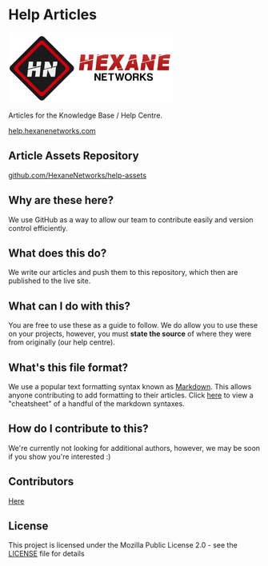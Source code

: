 # Help Articles

<img src="https://raw.githubusercontent.com/HexaneNetworks/help-assets/master/assets/hexane-networks-logo-textgray.png" height="140">

Articles for the Knowledge Base / Help Centre.

[help.hexanenetworks.com](https://help.hexanenetworks.com)

## Article Assets Repository
[github.com/HexaneNetworks/help-assets](https://github.com/HexaneNetworks/help-assets)

## Why are these here?

We use GitHub as a way to allow our team to contribute easily and version control efficiently. 

## What does this do?

We write our articles and push them to this repository, which then are published to the live site. 

## What can I do with this? 

You are free to use these as a guide to follow. We do allow you to use these on your projects, however, you must **state the source** of where they were from originally (our help centre).

## What's this file format?

We use a popular text formatting syntax known as [Markdown](https://en.wikipedia.org/wiki/Markdown). This allows anyone contributing to add formatting to their articles. Click [here](https://github.com/adam-p/markdown-here/wiki/Markdown-Cheatsheet) to view a "cheatsheet" of a handful of the markdown syntaxes.

## How do I contribute to this?

We're currently not looking for additional authors, however, we may be soon if you show you're interested :)

## Contributors

[Here](https://github.com/HexaneNetworks/help-articles/graphs/contributors)

## License

This project is licensed under the Mozilla Public License 2.0 - see the [LICENSE](LICENSE) file for details
